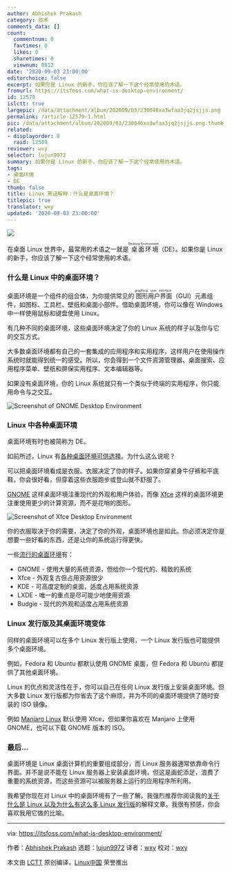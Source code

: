 ```yaml
---
author: Abhishek Prakash
category: 技术
comments_data: []
count:
  commentnum: 0
  favtimes: 0
  likes: 0
  sharetimes: 0
  viewnum: 8812
date: '2020-09-03 23:00:00'
editorchoice: false
excerpt: 如果你是 Linux 的新手，你应该了解一下这个经常使用的术语。
fromurl: https://itsfoss.com/what-is-desktop-environment/
id: 12579
islctt: true
largepic: /data/attachment/album/202009/03/230046xa3wfaa3jq2jsjjs.png
permalink: /article-12579-1.html
pic: /data/attachment/album/202009/03/230046xa3wfaa3jq2jsjjs.png.thumb.jpg
related:
- displayorder: 0
  raid: 12589
reviewer: wxy
selector: lujun9972
summary: 如果你是 Linux 的新手，你应该了解一下这个经常使用的术语。
tags:
- 桌面环境
- DE
thumb: false
title: Linux 黑话解释：什么是桌面环境？
titlepic: true
translator: wxy
updated: '2020-09-03 23:00:00'
---
```


![](/data/attachment/album/202009/03/230046xa3wfaa3jq2jsjjs.png)


在桌面 Linux 世界中，最常用的术语之一就是<ruby> 桌面环境 <rt>  Desktop Environment </rt></ruby>（DE）。如果你是 Linux 的新手，你应该了解一下这个经常使用的术语。


### 什么是 Linux 中的桌面环境？


桌面环境是一个组件的组合体，为你提供常见的<ruby> 图形用户界面 <rt>  graphical user interface </rt></ruby>（GUI）元素组件，如图标、工具栏、壁纸和桌面小部件。借助桌面环境，你可以像在 Windows 中一样使用鼠标和键盘使用 Linux。


有几种不同的桌面环境，这些桌面环境决定了你的 Linux 系统的样子以及你与它的交互方式。


大多数桌面环境都有自己的一套集成的应用程序和实用程序，这样用户在使用操作系统时就能得到统一的感受。所以，你会得到一个文件资源管理器、桌面搜索、应用程序菜单、壁纸和屏保实用程序、文本编辑器等。


如果没有桌面环境，你的 Linux 系统就只有一个类似于终端的实用程序，你只能用命令与之交互。


![Screenshot of GNOME Desktop Environment](/data/attachment/album/202009/03/230243d1i1u494zpazls29.jpg)


### Linux 中各种桌面环境


桌面环境有时也被简称为 DE。


如前所述，Linux 有[各种桌面环境可供选择](https://itsfoss.com/best-linux-desktop-environments/)。为什么这么说呢？


可以把桌面环境看成是衣服。衣服决定了你的样子。如果你穿紧身牛仔裤和平底鞋，你会很好看，但穿着这些衣服跑步或登山就不舒服了。


[GNOME](https://www.gnome.org/) 这样桌面环境注重现代的外观和用户体验，而像 [Xfce](https://www.xfce.org/) 这样的桌面环境更注重使用更少的计算资源，而不是花哨的图形。


![Screenshot of Xfce Desktop Environment](/data/attachment/album/202009/03/230057l7ve7ttyiydu11wr.jpg)


你的衣服取决于你的需要，决定了你的外观，桌面环境也是如此。你必须决定你是想要一些好看的东西，还是让你的系统运行得更快。


一些[流行的桌面环境](https://itsfoss.com/best-linux-desktop-environments/)有：


* GNOME - 使用大量的系统资源，但给你一个现代的、精致的系统
* Xfce - 外观复古但占用资源很少
* KDE - 可高度定制的桌面，适度占用系统资源
* LXDE - 唯一的重点是尽可能少地使用资源
* Budgie - 现代的外观和适度占用系统资源


### Linux 发行版及其桌面环境变体


同样的桌面环境可以在多个 Linux 发行版上使用，一个 Linux 发行版也可能提供多个桌面环境。


例如，Fedora 和 Ubuntu 都默认使用 GNOME 桌面，但 Fedora 和 Ubuntu 都提供了其他桌面环境。


Linux 的优点和灵活性在于，你可以自己在任何 Linux 发行版上安装桌面环境。但大多数 Linux 发行版都为你省去了这个麻烦，并为不同的桌面环境提供了随时安装的 ISO 镜像。


例如 [Manjaro Linux](https://manjaro.org/) 默认使用 Xfce，但如果你喜欢在 Manjaro 上使用 GNOME，也可以下载 GNOME 版本的 ISO。


### 最后...


桌面环境是 Linux 桌面计算机的重要组成部分，而 Linux 服务器通常依靠命令行界面。并不是说不能在 Linux 服务器上安装桌面环境，但这是画蛇添足，浪费了重要的系统资源，而这些资源可以被服务器上运行的应用程序所利用。


我希望你现在对 Linux 中的桌面环境有了一些了解。我强烈推荐你阅读我的[关于什么是 Linux 以及为什么有这么多 Linux 发行版](https://itsfoss.com/what-is-linux/)的解释文章。我很有预感，你会喜欢我用它做的比喻。




---


via: <https://itsfoss.com/what-is-desktop-environment/>


作者：[Abhishek Prakash](https://itsfoss.com/author/abhishek/) 选题：[lujun9972](https://github.com/lujun9972) 译者：[wxy](https://github.com/wxy) 校对：[wxy](https://github.com/wxy)


本文由 [LCTT](https://github.com/LCTT/TranslateProject) 原创编译，[Linux中国](https://linux.cn/) 荣誉推出